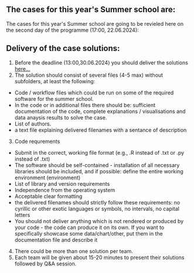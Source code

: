 ## The cases for this year's Summer school are:

The cases for this year's Summer school are going to be revieled here on the second day of the programme (17:00, 22.06.2024):  
<!-- 
### 1. Forecasting the demand of pharmacutical products.  

[Case text and data...](https://github.com/Marchev-Science/case-forecasting-pharmacutical-demand) 

### 2. Forcasting and automate trading of Crypto assets  

[Case text and data...](https://github.com/Marchev-Science/case-crypto-trader)  

### 3. Classification of drone radio signature.     

[Case text and data...](https://github.com/Marchev-Science/case-drone-signature-classification)  

### 4. Automate solution of sokoban game       

[Case text and data...](https://github.com/mpSchrader/gym-sokoban)  

-->  

<!--
=> [Case solution](cases-solutions/case1/readme.md)
=> [Case solution](cases-solutions/case2/readme.md)   
=> [Case solution](cases-solutions/case3/readme.md)   
=> [Case solution](cases-solutions/case4/readme.md)   
-->   

## Delivery of the case solutions:

1. Before the deadline (13:00,30.06.2024) you should deliver the solutions [here...](https://forms.gle/3Gkw4rAErSFa4tFh8)
2. The solution should consist of several files (4-5 max) without subfolders, at least the following:  
* Code / workflow files which could be run on some of the required software for the summer school.  
* In the code or in additional files there should be: sufficient documentation of the code, complete explanations / visualisations and data anaysis results to solve the case.  
* List of authors.  
* a text file explaining delivered filenames with a sentance of description  
3. Code requrements  
* Submit in the correct, working file format (e.g., .R instead of .txt or .py instead of .txt)  
* The software should be self-contained - installation of all necessary libraries should be included, and if possible: define the entire working environment (environment)  
* List of library and version requirements  
* Independence from the operating system  
* Acceptable clear formatting  
* the delivered filenames should strictly follow these requirements: no cyrillic or other exotic languages or symbols, no intervals, no capital letters  
* You should not deliver anything which is not rendered or produced by your code - the code can produce it on its own. If you want to specifically showcase some data/chart/other, put them in the documentation file and describe it  
4. There could be more than one solution per team.  
5. Each team will be given about 15-20 minutes to present their solutions followed by Q&A session.  




